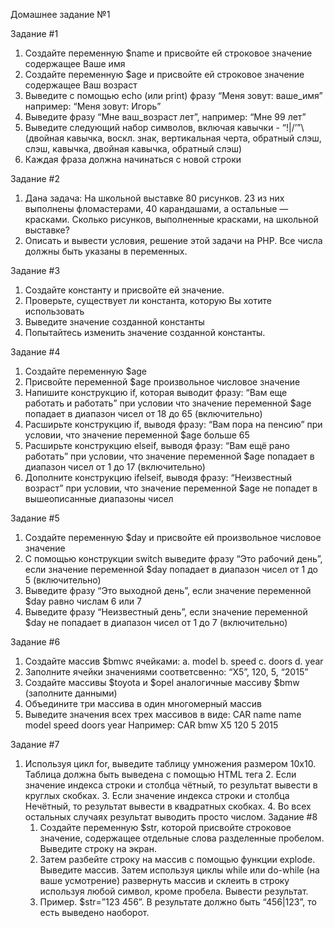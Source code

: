 Домашнее задание №1

Задание #1
1. Создайте переменную $name и присвойте ей строковое значение
содержащее Ваше имя
2. Создайте переменную $age и присвойте ей строковое значение
содержащее Ваш возраст
3. Выведите с помощью echo (или print) фразу “Меня зовут: ваше_имя”
например: “Меня зовут: Игорь”
4. Выведите фразу “Мне ваш_возраст лет”, например: “Мне 99 лет”
5. Выведите следующий набор символов, включая кавычки - “!|\/’”\ (двойная
кавычка, воскл. знак, вертикальная черта, обратный слэш, слэш, кавычка,
двойная кавычка, обратный слэш)
6. Каждая фраза должна начинаться с новой строки

Задание #2
1. Дана задача: На школьной выставке 80 рисунков. 23 из них выполнены
фломастерами, 40 карандашами, а остальные — красками. Сколько рисунков,
выполненные красками, на школьной выставке?
2. Описать и вывести условия, решение этой задачи на PHP. Все числа должны
быть указаны в переменных.

Задание #3
1. Создайте константу и присвойте ей значение.
2. Проверьте, существует ли константа, которую Вы хотите использовать
3. Выведите значение созданной константы
4. Попытайтесь изменить значение созданной константы.

Задание #4
1. Создайте переменную $age
2. Присвойте переменной $age произвольное числовое значение
3. Напишите конструкцию if, которая выводит фразу: “Вам еще работать
и работать” при условии что значение переменной $age попадает в
диапазон чисел от 18 до 65 (включительно)
4. Расширьте конструкцию if, выводя фразу: “Вам пора на пенсию” при
условии, что значение переменной $age больше 65
5. Расширьте конструкцию elseif, выводя фразу: “Вам ещё рано
работать” при условии, что значение переменной $age попадает в
диапазон чисел от 1 до 17 (включительно)
6. Дополните конструкцию ifelseif, выводя фразу: “Неизвестный возраст”
при условии, что значение переменной $age не попадет в
вышеописанные диапазоны чисел

Задание #5
1. Создайте переменную $day и присвойте ей произвольное числовое значение
2. С помощью конструкции switch выведите фразу “Это рабочий день”,
если значение переменной $day попадает в диапазон чисел от 1 до 5
(включительно)
3. Выведите фразу “Это выходной день”, если значение переменной
$day равно числам 6 или 7
4. Выведите фразу “Неизвестный день”, если значение переменной $day
не попадает в диапазон чисел от 1 до 7 (включительно)

Задание #6
1. Создайте массив $bmw​с ячейками:
a. model
b. speed
c. doors
d. year
2. Заполните ячейки значениями соответсвенно: “X5”, 120, 5, “2015”
3. Создайте массивы $toyota и $opel аналогичные массиву $bmw
(заполните данными)
4. Объедините три массива в один многомерный массив
5. Выведите значения всех трех массивов в виде:
CAR name
name model speed doors year
Например:
CAR bmw
X5 120 5 2015

Задание #7
1. Используя цикл for, выведите таблицу умножения размером 10x10. Таблица
должна быть выведена с помощью HTML тега <table>
    2. Если значение индекса строки и столбца чётный, то результат вывести в
    круглых скобках.
    3. Если значение индекса строки и столбца Нечётный, то результат вывести в
    квадратных скобках.
    4. Во всех остальных случаях результат выводить просто числом.
    Задание #8
    1. Создайте переменную $str, которой присвойте строковое значение,
    содержащее отдельные слова разделенные пробелом. Выведите строку на
    экран.
    2. Затем разбейте строку на массив с помощью функции explode​. Выведите
    массив. Затем используя циклы while или do-while (на ваше усмотрение)
    развернуть массив и склеить в строку используя любой символ, кроме пробела.
    Вывести результат.
    3. Пример. $str=”123 456”. В результате должно быть “456|123”, то есть выведено
    наоборот.
